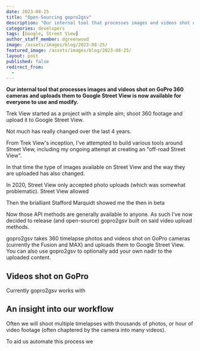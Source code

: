 ```yaml
---
date: 2023-08-25
title: "Open-Sourcing gopro2gsv"
description: "Our internal tool that processes images and videos shot on GoPro 360 cameras and uploads them to Google Street View is now available for everyone to use and modify."
categories: developers
tags: [Google, Street View]
author_staff_member: dgreenwood
image: /assets/images/blog/2023-08-25/
featured_image: /assets/images/blog/2023-08-25/
layout: post
published: false
redirect_from:
  - 
---
```


**Our internal tool that processes images and videos shot on GoPro 360 cameras and uploads them to Google Street View is now available for everyone to use and modify.**

Trek View started as a project with a simple aim; shoot 360 footage and upload it to Google Street View.

Not much has really changed over the last 4 years.

From Trek View's inception, I've attempted to build various tools around Street View, including my ongoing attempt at creating an "off-road Street View".

In that time the type of images available on Street View and the way they are uploaded has also changed.

In 2020, Street View only accepted photo uploads (which was somewhat problematic). Street View allowed 


Then the brialliant Stafford Marquidt showed me the then in beta

Now those API methods are generally available to anyone. As such I've now decided to release (and open-source) gopro2gsv built on said video upload methods.

gopro2gsv takes 360 timelapse photos and videos shot on GoPro cameras (currently the Fusion and MAX) and uploads them to Google Street View. You can also use gopro2gsv to optionally add your own nadir to the uploaded content.

## Videos shot on GoPro

Currently gopro2gsv works with 




## An insight into our workflow

Often we will shoot multiple timelapses with thousands of photos, or hour of video footage (often chaptered by the camera into many videos).

To aid us automate this process we 
